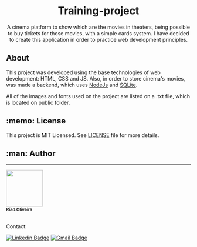 <h1 align="center">Training-project</h1>
  
<p align="center">A cinema platform to show which are the movies in theaters, being possible to buy tickets for those movies, with a simple cards system. I have decided to create this application in order to practice web development principles.</p>

<h2>About</h2>
<p>This project was developed using the base technologies of web development: HTML, CSS and JS. Also, in order to store cinema's movies, was made a backend, which uses <a href="https://nodejs.dev/">NodeJs</a> and <a href="https://www.sqlite.org/index.html">SQLite</a>.</p>

<p>All of the images and fonts used on the project are listed on a .txt file, which is located on public folder.</p>

<h2 id="license">:memo: License</h2>
This project is MIT Licensed. See <a href="https://github.com/RiadOliveira/Tradelous-frontend-desktop/blob/main/LICENSE">LICENSE</a> file for more details.

</br>

<h2>:man: Author</h2>

---
<a href="https://github.com/RiadOliveira">
 <img src="https://avatars.githubusercontent.com/u/69125013?v=4;" width="100px;" alt=""/>
 <br/>
 <sub><b>Ríad Oliveira</b></sub>
</a>

</br>Contact:</br>

[![Linkedin Badge](https://img.shields.io/badge/-Ríad&nbsp;Oliveira-blue?style=flat-square&logo=Linkedin&logoColor=white&link=https://www.linkedin.com/in/r%C3%ADad-oliveira-8492891b4/)](https://www.linkedin.com/in/r%C3%ADad-oliveira-8492891b4/) 
[![Gmail Badge](https://img.shields.io/badge/-riad.oliveira@gmail.com-c14438?style=flat-square&logo=Gmail&logoColor=white&link=mailto:riad.oliveira@gmail.com)](mailto:riad.oliveira@gmail.com)

